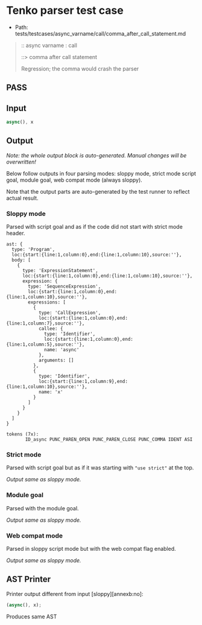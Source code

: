 # Tenko parser test case

- Path: tests/testcases/async_varname/call/comma_after_call_statement.md

> :: async varname : call
>
> ::> comma after call statement
>
> Regression; the comma would crash the parser

## PASS

## Input

`````js
async(), x
`````

## Output

_Note: the whole output block is auto-generated. Manual changes will be overwritten!_

Below follow outputs in four parsing modes: sloppy mode, strict mode script goal, module goal, web compat mode (always sloppy).

Note that the output parts are auto-generated by the test runner to reflect actual result.

### Sloppy mode

Parsed with script goal and as if the code did not start with strict mode header.

`````
ast: {
  type: 'Program',
  loc:{start:{line:1,column:0},end:{line:1,column:10},source:''},
  body: [
    {
      type: 'ExpressionStatement',
      loc:{start:{line:1,column:0},end:{line:1,column:10},source:''},
      expression: {
        type: 'SequenceExpression',
        loc:{start:{line:1,column:0},end:{line:1,column:10},source:''},
        expressions: [
          {
            type: 'CallExpression',
            loc:{start:{line:1,column:0},end:{line:1,column:7},source:''},
            callee: {
              type: 'Identifier',
              loc:{start:{line:1,column:0},end:{line:1,column:5},source:''},
              name: 'async'
            },
            arguments: []
          },
          {
            type: 'Identifier',
            loc:{start:{line:1,column:9},end:{line:1,column:10},source:''},
            name: 'x'
          }
        ]
      }
    }
  ]
}

tokens (7x):
       ID_async PUNC_PAREN_OPEN PUNC_PAREN_CLOSE PUNC_COMMA IDENT ASI
`````

### Strict mode

Parsed with script goal but as if it was starting with `"use strict"` at the top.

_Output same as sloppy mode._

### Module goal

Parsed with the module goal.

_Output same as sloppy mode._

### Web compat mode

Parsed in sloppy script mode but with the web compat flag enabled.

_Output same as sloppy mode._

## AST Printer

Printer output different from input [sloppy][annexb:no]:

````js
(async(), x);
````

Produces same AST
